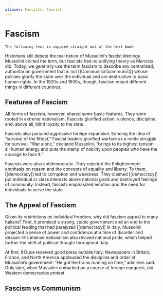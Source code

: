 ```yaml
---
aliases: Fascists, Fascist
---
```

# Fascism
`The following text is coppied straight out of the text book`

Historians still debate the real nature of Mussolini’s fascist ideology. Mussolini coined the term, but fascists had no unifying theory as Marxists did. Today, we generally use the term fascism to describe any centralized, authoritarian government that is not [[Communism|communist]] whose policies glorify the state over the individual and are destructive to basic human rights. In the 1920s and 1930s, though, fascism meant different things in different countries.
## Features of Fascism
All forms of fascism, however, shared some basic features. They were rooted in extreme nationalism. Fascists glorified action, violence, discipline, and, above all, blind loyalty to the state.

Fascists also pursued aggressive foreign expansion. Echoing the idea of “survival of the fittest,” Fascist leaders glorified warfare as a noble struggle for survival. “War alone,” declared Mussolini, “brings to its highest tension all human energy and puts the stamp of nobility upon peoples who have the courage to face it.”

Fascists were also antidemocratic. They rejected the Enlightenment emphasis on reason and the concepts of equality and liberty. To them, [[democracy]] led to corruption and weakness. They claimed [[democracy]] put individual or class interests above national goals and destroyed feelings of community. Instead, fascists emphasized emotion and the need for individuals to serve the state.
## The Appeal of Fascism
Given its restrictions on individual freedom, why did fascism appeal to many Italians? First, it promised a strong, stable government and an end to the political feuding that had paralyzed [[democracy]] in Italy. Mussolini projected a sense of power and confidence at a time of disorder and despair. His intense nationalism also revived national pride, which helped further the shift of political thought throughout Italy.

At first, Il Duce received good press outside Italy. Newspapers in Britain, France, and North America applauded the discipline and order of Mussolini’s government. “He got the trains running on time,” admirers said. Only later, when Mussolini embarked on a course of foreign conquest, did Western democracies protest.

## Fascism vs Communism

